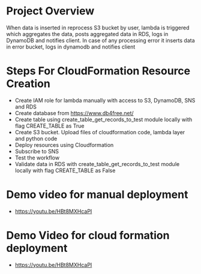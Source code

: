 # Project Overview
When data is inserted in reprocess S3 bucket by user, lambda is triggered which aggregates the data, posts aggregated
data in RDS, logs in DynamoDB and notifies client. In case of any processing error it inserts data in error bucket,
logs in dynamodb and notifies client

# Steps For CloudFormation Resource Creation
* Create IAM role for lambda manually with access to S3, DynamoDB, SNS and RDS
* Create database from https://www.db4free.net/
* Create table using create_table_get_records_to_test module locally with flag CREATE_TABLE as True
* Create S3 bucket. Upload files of cloudformation code, lambda layer and python code
* Deploy resources using Cloudformation
* Subscribe to SNS
* Test the workflow
* Validate data in RDS with create_table_get_records_to_test module locally with flag CREATE_TABLE as False

# Demo video for manual deployment
* https://youtu.be/HBt8MXHcaPI

# Demo Video for cloud formation deployment
* https://youtu.be/HBt8MXHcaPI

